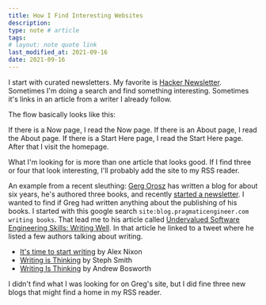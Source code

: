 ```yaml
---
title: How I Find Interesting Websites
description:
type: note # article
tags:
# layout: note quote link
last_modified_at: 2021-09-16
date: 2021-09-16
---
```


I start with curated newsletters. My favorite is [Hacker Newsletter](https://hackernewsletter.com/). Sometimes I'm doing a search and find something interesting. Sometimes it's links in an article from a writer I already follow.

The flow basically looks like this:

If there is a Now page, I read the Now page. If there is an About page, I read the About page. If there is a Start Here page, I read the Start Here page. After that I visit the homepage.

What I'm looking for is more than one article that looks good. If I find three or four that look interesting, I'll probably add the site to my RSS reader.

An example from a recent sleuthing: [Gerg Orosz](https://blog.pragmaticengineer.com/) has written a blog for about six years, he's authored three books, and recently [started a newsletter](https://newsletter.pragmaticengineer.com/p/coming-soon). I wanted to find if Greg had written anything about the publishing of his books. I started with this google search `site:blog.pragmaticengineer.com writing books`. That lead me to his article called [Undervalued Software Engineering Skills: Writing Well](https://blog.pragmaticengineer.com/on-writing-well/). In that article he linked to a tweet where he listed a few authors talking about writing.

- [It's time to start writing](https://alexnixon.github.io/2019/12/10/writing.html) by Alex Nixon
- [Writing is Thinking](https://blog.stephsmith.io/learning-to-write-with-confidence/) by Steph Smith
- [Writing Is Thinking](https://boz.com/articles/writing-thinking) by Andrew Bosworth

I didn't find what I was looking for on Greg's site, but I did fine three new blogs that might find a home in my RSS reader.
